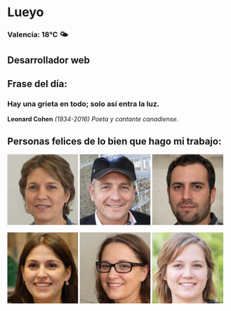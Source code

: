 # Lueyo
### Valencia:  18°C 🌤️
## Desarrollador web
## Frase del día:
<!-- START QUOTE -->
### Hay una grieta en todo; solo así entra la luz.
**Leonard Cohen** *(1934-2016) Poeta y cantante canadiense.*
<!-- END QUOTE -->






## Personas felices de lo bien que hago mi trabajo:

<p float="left">
  <img src="src/image_0.png" width="32%" />
  <img src="src/image_1.png" width="32%" /> 
  <img src="src/image_2.png" width="32%" />
</p>
<p float="left">
  <img src="src/image_3.png" width="32%" />
  <img src="src/image_4.png" width="32%" /> 
  <img src="src/image_5.png" width="32%" />
</p>

